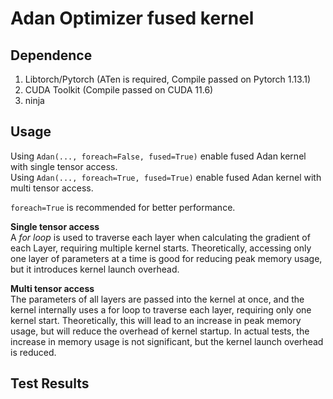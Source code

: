 # Adan Optimizer fused kernel

## Dependence
1. Libtorch/Pytorch (ATen is required, Compile passed on Pytorch 1.13.1)
2. CUDA Toolkit (Compile passed on CUDA 11.6)
3. ninja

## Usage
Using `Adan(..., foreach=False, fused=True)` enable fused Adan kernel with single tensor access.  
Using `Adan(..., foreach=True, fused=True)` enable fused Adan kernel with multi tensor access.

`foreach=True` is recommended for better performance.

**Single tensor access**  
A *for loop* is used to traverse each layer when calculating the gradient of each Layer, requiring multiple kernel starts. Theoretically, accessing only one layer of parameters at a time is good for reducing peak memory usage, but it introduces kernel launch overhead.

**Multi tensor access**  
The parameters of all layers are passed into the kernel at once, and the kernel internally uses a for loop to traverse each layer, requiring only one kernel start. Theoretically, this will lead to an increase in peak memory usage, but will reduce the overhead of kernel startup. In actual tests, the increase in memory usage is not significant, but the kernel launch overhead is reduced.

## Test Results